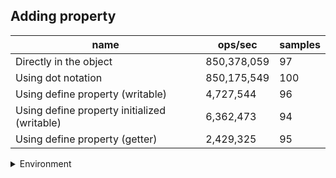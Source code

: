 ## Adding property

|name|ops/sec|samples|
|-|-|-|
|Directly in the object|850,378,059|97|
|Using dot notation|850,175,549|100|
|Using define property (writable)|4,727,544|96|
|Using define property initialized (writable)|6,362,473|94|
|Using define property (getter)|2,429,325|95|


<details>
<summary>Environment</summary>

* __Machine:__ linux x64 | 4 vCPUs | 7.6GB Mem
* __Run:__ Mon Nov 06 2023 14:56:31 GMT+0000 (Coordinated Universal Time)
</details>

<!--
{"environment":{"platform":"linux","arch":"x64","cpus":4,"totalMemory":7.6085662841796875},"benchmarks":[{"name":"Directly in the object","opsSec":850378059.2921851,"samples":7},{"name":"Using dot notation","opsSec":850175549.2601446,"samples":6},{"name":"Using define property (writable)","opsSec":4727544.476907895,"samples":6},{"name":"Using define property initialized (writable)","opsSec":6362472.599609788,"samples":5},{"name":"Using define property (getter)","opsSec":2429325.2589649577,"samples":4}]}-->
